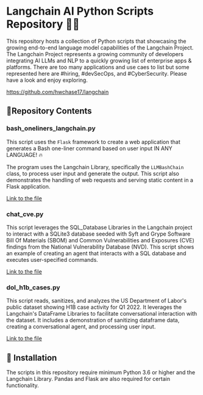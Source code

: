 # Langchain AI Python Scripts Repository 🔗🔗

This repository hosts a collection of Python scripts that showcasing the growing end-to-end language model capabilities of the Langchain Project.  The Langchain Project represents a growing community of developers integrating AI LLMs and NLP to a quickly growing list of enterprise apps & platforms.   There are too many applications and use caes to list but some represented here are #hiring, #devSecOps, and #CyberSecurity.  Please have a look and enjoy exploring. 

https://github.com/hwchase17/langchain

## 🎯Repository Contents 

### bash_oneliners_langchain.py

This script uses the `Flask` framework to create a web application that generates a Bash one-liner command based on user input IN ANY LANGUAGE! :fire: 

The program uses the Langchain Library, specifically the `LLMBashChain` class, to process user input and generate the output. This script also demonstrates the handling of web requests and serving static content in a Flask application.

[Link to the file](bash_oneliners_langchain.py)

### chat_cve.py 

This script leverages the SQL_Database Libraries in the Langchain project to interact with a SQLite3 database seeded with Syft and Grype Software Bill Of Materials (SBOM) and Common Vulnerabilities and Exposures (CVE) findings from the National Vulnerability Database (NVD). This script shows an example of creating an agent that interacts with a SQL database and executes user-specified commands.

[Link to the file](chat_cve.py)

### dol_h1b_cases.py 

This script reads, sanitizes, and analyzes the US Department of Labor's public dataset showing H1B case activity for Q1 2022. It leverages the Langchain's DataFrame Libraries to facilitate conversational interaction with the dataset. It includes a demonstration of sanitizing dataframe data, creating a conversational agent, and processing user input.

[Link to the file](dol_h1b_cases.py)

## 📖 Installation

The scripts in this repository require minimum Python 3.6 or higher and the Langchain Library.  Pandas and Flask are also  required for certain functionality.
